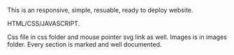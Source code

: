 This is an responsive, simple, resuable, ready to deploy website.

HTML/CSS/JAVASCRIPT.

Css file in css folder and mouse pointer svg link as well.
Images is in images folder. 
Every section is marked and well documented.
